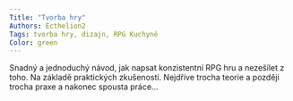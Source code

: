 ```yaml
---
Title: "Tvorba hry"
Authors: Ecthelion2
Tags: tvorba hry, dizajn, RPG Kuchyně
Color: green
---
```

Snadný a jednoduchý návod, jak napsat
konzistentní RPG hru a nezešílet
z toho. Na základě praktických zkušeností.
Nejdříve trocha teorie a později
trocha praxe a nakonec spousta
práce…
